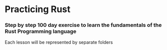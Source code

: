 # Practicing Rust

### Step by step 100 day exercise to learn the fundamentals of the Rust Programming language

Each lesson will be represented by separate folders
